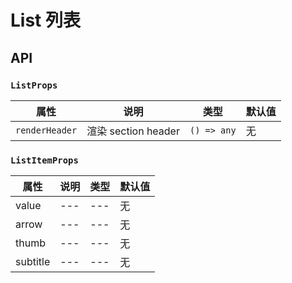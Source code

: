 # List 列表

## API
### `ListProps`
属性 | 说明 | 类型 | 默认值
--- | --- | --- | ---
`renderHeader` | 渲染 section header | `() => any`  | 无

### `ListItemProps`
属性 | 说明 | 类型 | 默认值
--- | --- | --- | ---
value | --- | --- | 无
arrow | --- | --- | 无
thumb | --- | --- | 无
subtitle | --- | --- | 无
